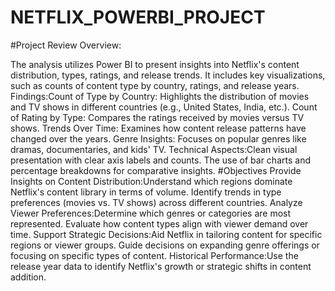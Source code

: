 # NETFLIX_POWERBI_PROJECT
#Project Review
Overview:

The analysis utilizes Power BI to present insights into Netflix's content distribution, types, ratings, and release trends.
It includes key visualizations, such as counts of content type by country, ratings, and release years.
Findings:Count of Type by Country: Highlights the distribution of movies and TV shows in different countries (e.g., United States, India, etc.).
Count of Rating by Type: Compares the ratings received by movies versus TV shows.
Trends Over Time: Examines how content release patterns have changed over the years.
Genre Insights: Focuses on popular genres like dramas, documentaries, and kids' TV.
Technical Aspects:Clean visual presentation with clear axis labels and counts.
The use of bar charts and percentage breakdowns for comparative insights.
#Objectives
Provide Insights on Content Distribution:Understand which regions dominate Netflix's content library in terms of volume.
Identify trends in type preferences (movies vs. TV shows) across different countries.
Analyze Viewer Preferences:Determine which genres or categories are most represented.
Evaluate how content types align with viewer demand over time.
Support Strategic Decisions:Aid Netflix in tailoring content for specific regions or viewer groups.
Guide decisions on expanding genre offerings or focusing on specific types of content.
Historical Performance:Use the release year data to identify Netflix's growth or strategic shifts in content addition.
